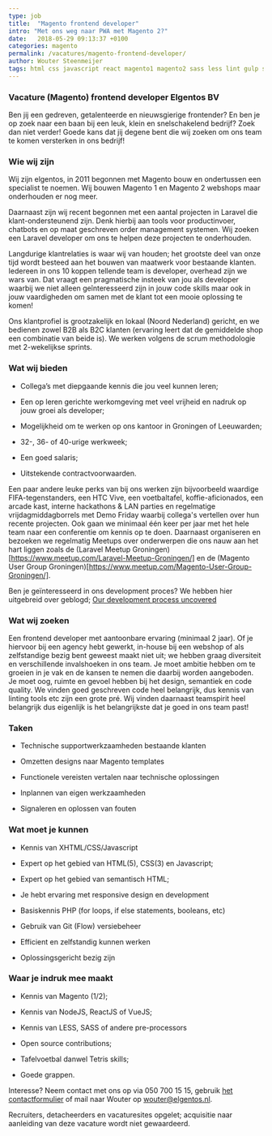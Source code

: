 ```yaml
---
type: job
title:  "Magento frontend developer"
intro: "Met ons weg naar PWA met Magento 2?"
date:   2018-05-29 09:13:37 +0100
categories: magento
permalink: /vacatures/magento-frontend-developer/
author: Wouter Steenmeijer
tags: html css javascript react magento1 magento2 sass less lint gulp svg semantiek pwa
---
```


### Vacature (Magento) frontend developer Elgentos BV

Ben jij een gedreven, getalenteerde en nieuwsgierige frontender? En ben je op zoek naar een baan bij een leuk, klein en snelschakelend bedrijf? Zoek dan niet verder! Goede kans dat jij degene bent die wij zoeken om ons team te komen versterken in ons bedrijf!

### Wie wij zijn

Wij zijn elgentos, in 2011 begonnen met Magento bouw en ondertussen een specialist te noemen. Wij bouwen Magento 1 en Magento 2 webshops maar onderhouden er nog meer.

Daarnaast zijn wij recent begonnen met een aantal projecten in Laravel die klant-ondersteunend zijn. Denk hierbij aan tools voor productinvoer, chatbots en op maat geschreven order management systemen. Wij zoeken een Laravel developer om ons te helpen deze projecten te onderhouden.

Langdurige klantrelaties is waar wij van houden; het grootste deel van onze tijd wordt besteed aan het bouwen van maatwerk voor bestaande klanten. Iedereen in ons 10 koppen tellende team is developer, overhead zijn we wars van. Dat vraagt een pragmatische insteek van jou als developer waarbij we niet alleen geînteresseerd zijn in jouw code skills maar ook in jouw vaardigheden om samen met de klant tot een mooie oplossing te komen!

Ons klantprofiel is grootzakelijk en lokaal (Noord Nederland) gericht, en we bedienen zowel B2B als B2C klanten (ervaring leert dat de gemiddelde shop een combinatie van beide is).  We werken volgens de scrum methodologie met 2-wekelijkse sprints.

### Wat wij bieden

* Collega’s met diepgaande kennis die jou veel kunnen leren;

* Een op leren gerichte werkomgeving met veel vrijheid en nadruk op jouw groei als developer;

* Mogelijkheid om te werken op ons kantoor in Groningen of Leeuwarden;

* 32-, 36- of 40-urige werkweek;

* Een goed salaris;

* Uitstekende contractvoorwaarden.

Een paar andere leuke perks van bij ons werken zijn bijvoorbeeld waardige FIFA-tegenstanders, een HTC Vive, een voetbaltafel, koffie-aficionados, een arcade kast, interne hackathons & LAN parties en regelmatige vrijdagmiddagborrels met Demo Friday waarbij collega's vertellen over hun recente projecten. Ook gaan we minimaal één keer per jaar met het hele team naar een conferentie om kennis op te doen. Daarnaast organiseren en bezoeken we regelmatig Meetups over onderwerpen die ons nauw aan het hart liggen zoals de (Laravel Meetup Groningen)[https://www.meetup.com/Laravel-Meetup-Groningen/] en de (Magento User Group Groningen)[https://www.meetup.com/Magento-User-Group-Groningen/].

Ben je geïnteresseerd in ons development proces? We hebben hier uitgebreid over geblogd; [Our development process uncovered](/blog/our-development-process-uncovered/)

### Wat wij zoeken

Een frontend developer met aantoonbare ervaring (minimaal 2 jaar). Of je hiervoor bij een agency hebt gewerkt, in-house bij een webshop of als zelfstandige bezig bent geweest maakt niet uit; we hebben graag diversiteit en verschillende invalshoeken in ons team. 
Je moet ambitie hebben om te groeien in je vak en de kansen te nemen die daarbij worden aangeboden. Je moet oog, ruimte en gevoel hebben bij het design, semantiek en code quality. We vinden goed geschreven code heel belangrijk, dus kennis van linting tools etc zijn een grote pré. 
Wij vinden daarnaast teamspirit heel belangrijk dus eigenlijk is het belangrijkste dat je goed in ons team past!

### Taken

* Technische supportwerkzaamheden bestaande klanten

* Omzetten designs naar Magento templates

* Functionele vereisten vertalen naar technische oplossingen

* Inplannen van eigen werkzaamheden

* Signaleren en oplossen van fouten

### Wat moet je kunnen

* Kennis van XHTML/CSS/Javascript

* Expert op het gebied van HTML(5), CSS(3) en Javascript;
  
* Expert op het gebied van semantisch HTML;

* Je hebt ervaring met responsive design en development

* Basiskennis PHP (for loops, if else statements, booleans, etc)

* Gebruik van Git (Flow) versiebeheer

* Efficient en zelfstandig kunnen werken

* Oplossingsgericht bezig zijn

### Waar je indruk mee maakt

* Kennis van Magento (1/2);

* Kennis van NodeJS, ReactJS of VueJS;

* Kennis van LESS, SASS of andere pre-processors

* Open source contributions;

* Tafelvoetbal danwel Tetris skills;

* Goede grappen.

Interesse? Neem contact met ons op via 050 700 15 15, gebruik [het contactformulier](#contact "contact") of mail naar Wouter op [wouter@elgentos.nl](mailto:wouter@elgentos.nl).

Recruiters, detacheerders en vacaturesites opgelet; acquisitie naar aanleiding van deze vacature wordt niet gewaardeerd. 
